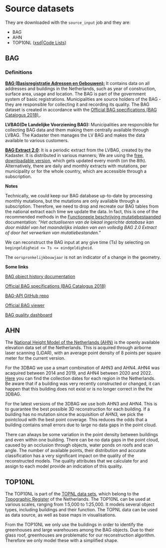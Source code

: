 # Source datasets

They are downloaded with the `source_input` job and they are:

- BAG  
- AHN
- TOP10NL ([xsd](https://register.geostandaarden.nl/gmlapplicatieschema/top10nl/1.2.0/top10nl.xsd)|[Code Lists](https://register.geostandaarden.nl/waardelijst/top10nl/20190708))


## BAG

### Definitions

[**BAG (Basisregistratie Adressen en Gebouwen):**](https://www.kadaster.nl/zakelijk/registraties/basisregistraties/bag/over-bag) It contains data on all addresses and buildings in the Netherlands, such as year of construction, surface area, usage and location. The BAG is part of the government system of basic registrations. Municipalities are source holders of the BAG -  they are responsible for collecting it and recording its quality. The BAG dataset is created in accordance with the [Official BAG specifications (BAG Catalogus 2018).](https://www.geobasisregistraties.nl/documenten/publicatie/2018/03/12/catalogus-2018). 

**LVBAG(De Landelijke Voorziening BAG):** Municipalities are responcible for collecting BAG data and them making them centrally available through LVBAG. The Kadaster then manages the LV BAG and makes the data available to various customers. 

[**BAG Extract 2.0**](https://www.kadaster.nl/zakelijk/producten/adressen-en-gebouwen/bag-2.0-extract): It is a periodic extract from the LVBAG, created by the Kadaster. It is distributed in various manners; We are using the [free, downloadable version](https://www.kadaster.nl/-/kosteloze-download-bag-2-0-extract), which gets updated every month (on the 8th). Alternatively, there are daily and monthly extracts with mutations, per municipality or for the whole country, which are accessible through a subscription.

**Notes**

Technically, we could keep our BAG database up-to-date by processing monthly mutations, but the mutations are only available through a subscription. Therefore, we need to drop and recreate our BAG tables from the national extract each time we update the data. In fact, this is one of the recommended methods in the [Functioneele beschrijving mutatiebestaanded](https://www.kadaster.nl/-/functionele-beschrijving-mutatiebestanden) documentation: *"Het actualiseren van de lokaal ingerichte database kan door middel van het maandelijks inladen van een volledig BAG 2.0 Extract of door het verwerken van mutatiebestanden."*

We can reconstruct the BAG input at any give time (Ts) by selecting on `begingeldigheid <= Ts <= eindgeldigheid`.

The `oorspronkelijkbouwjaar` is not an indicator of a change in the geometry.

**Some links**

[BAG object history documentation](https://www.kadaster.nl/-/specificatie-bag-historiemodel)

[Official BAG specifications (BAG Catalogus 2018)](https://www.geobasisregistraties.nl/documenten/publicatie/2018/03/12/catalogus-2018)

[BAG-API GitHub repo](https://github.com/lvbag/BAG-API)

[Official BAG viewer](https://bagviewer.kadaster.nl/lvbag/bag-viewer/)

[BAG quality dashboard](https://www.kadaster.nl/zakelijk/registraties/basisregistraties/bag/bag-voor-afnemers/bag-kwaliteitsdashboard-voor-afnemers)

## AHN

The [National Height Model of the Netherlands (AHN)](https://www.ahn.nl/) is the openly available elevation data set of the Netherlands. This is acquired through airborne laser scanning (LiDAR), with an average point density of 8 points per square meter for the current version.

For the 3DBAG we use a smart combination of AHN3 and AHN4. AHN4 was acaquired between 2014 and 2019, and AHN4 between 2020 and 2022. [Here](https://www.ahn.nl/historie) you can find the collection dates for each region in the Netherlands. Be aware that if a building was very recently constructed or changed, it can happen that this building does not exist or is no longer correct in the the 3DBAG.

For the latest versions of the 3DBAG we use both AHN3 and AHN4. This is to guarantee the best possible 3D reconstruction for each building. If a building has no mutation since the acquisition of AHN3, we pick the pointcloud with the best point coverage. This reduces the odds that a building contains small errors due to large no data gaps in the point cloud.

There can always be some variation in the point density between buildings and even within one building. There can be no data gaps in the point cloud, caused by an occlusion through objects, water ponds on roofs and scan angle. The number of available points, their distribution and accurate classification has a very significant impact on the quality of the reconstructed models. The quality attributes that we calculate for and assign to each model provide an indication of this quality.

## TOP10NL

The TOP10NL is part of the [TOPNL data sets](https://www.kadaster.nl/zakelijk/producten/geo-informatie/topnl), which belong to the [Topographic Register](https://www.kadaster.nl/zakelijk/registraties/basisregistraties/brt) of the Netherlands. The TOP10NL can be used at various scales, ranging from 1:5,000 to 1:25,000. It models several object types, including buildings and their function. The TOPNL data can be used as data source, as well as base maps in visualisations.

From the TOP10NL we only use the buildings in order to identify the greenhouses and large warehouses among the BAG objects. Due to their glass roof, greenhouses are problematic for our reconstruction algorithm. Therefore we only model these with a simplified shape.

